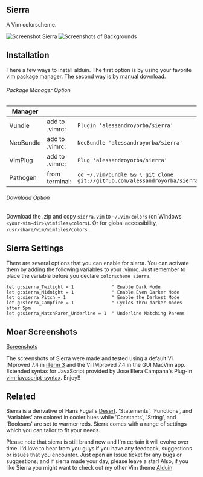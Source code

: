 Sierra
------

A Vim colorscheme. 

![Screenshot Sierra](https://cloud.githubusercontent.com/assets/11221489/12998696/988748a2-d0fb-11e5-8a21-5ed1cb4f713b.jpg)
![Screenshots of Backgrounds](https://cloud.githubusercontent.com/assets/11221489/12998707/c49087ce-d0fb-11e5-9cfd-63ecd78544c6.png)


Installation
---------------
There a few ways to install alduin. The first option is by using your favorite vim package manager. The second way is by manual download.

###### Package Manager Option
| Manager          |                 |                                                                           |
|------------------|-----------------|---------------------------------------------------------------------------|
| Vundle           | add to .vimrc:  | `Plugin 'alessandroyorba/sierra'`                                         |
| NeoBundle        | add to .vimrc:  | `NeoBundle 'alessandroyorba/sierra'`                                      |
| VimPlug          | add to .vimrc:  | `Plug 'alessandroyorba/sierra'`                                           |
| Pathogen         | from terminal:  | `cd ~/.vim/bundle && \ git clone git://github.com/alessandroyorba/sierra` |

###### Download Option
Download the .zip and copy `sierra.vim` to `~/.vim/colors` (on Windows `<your-vim-dir>\vimfiles\colors`). Or for global accessibility, `/usr/share/vim/vimfiles/colors`.

Sierra Settings
---------------
There are several options that you can enable for sierra. You can activate them by adding the following variables to your .vimrc. Just remember to place the variable before you declare `colorscheme sierra`.

```VimL
let g:sierra_Twilight = 1              " Enable Dark Mode
let g:sierra_Midnight = 1              " Enable Even Darker Mode
let g:sierra_Pitch = 1                 " Enable the Darkest Mode
let g:sierra_Campfire = 1              " Cycles thru darker modes after 5pm
let g:sierra_MatchParen_Underline = 1  " Underline Matching Parens
```

Moar Screenshots
----------------
[Screenshots](https://github.com/AlessandroYorba/Sierra/issues/1)

The screenshots of Sierra were made and tested using a default Vi IMproved 7.4 in [iTerm 3](https://www.iterm2.com) and the Vi IMproved 7.4 in the GUI MacVim app. Extended syntax for JavaScript provided by Jose Elera Campana's Plug-in [vim-javascript-syntax](https://github.com/jelera/vim-javascript-syntax). Enjoy!!

Related 
-------
Sierra is a derivative of Hans Fugal's [Desert](https://github.com/fugalh/desert.vim). 'Statements', 'Functions', and 'Variables' are colored in cooler hues while 'Constants', 'String', and 'Booleans' are set to warmer reds. Sierra comes with a range of settings which you can tailor to fit your needs.

Please note that sierra is still brand new and I'm certain it will evolve over time. I'd love to hear from you guys if you have any feedback, suggestions or issues that you encounter. Just open an Issue ticket for any bugs or suggestions; and if sierra made your day, please leave a star! Also, if you like Sierra you might want to check out my other Vim theme [Alduin](https://github.com/AlessandroYorba/Alduin)
